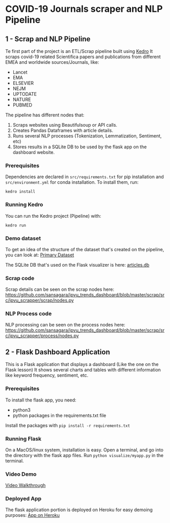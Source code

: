 # COVID-19 Journals scraper and NLP Pipeline

## 1 - Scrap and NLP Pipeline

Te first part of the project is an ETL/Scrap pipeline built using [Kedro](https://github.com/quantumblacklabs/kedro)
It scraps covid-19 related Scientifica papers and publications from different EMEA and worldwide sources/Journals, like:

- Lancet
- EMA
- ELSEVIER
- NEJM
- UPTODATE
- NATURE
- PUBMED

The pipeline has different nodes that:
1. Scraps websites using Beautifulsoup or API calls.
2. Creates Pandas Dataframes with article details.
3. Runs several NLP processes (Tokenization, Lemmatization, Sentiment, etc) 
4. Stores results in a SQLite DB to be used by the flask app on the dashboard website.

### Prerequisites
Dependencies are declared in `src/requirements.txt` for pip installation and `src/environment.yml` for conda installation.
To install them, run:
```
kedro install
```

### Running Kedro
You can run the Kedro project (Pipeline) with:
```
kedro run
```

### Demo dataset
To get an idea of the structure of the dataset that's created on the pipeline, you can look at:
[Primary Dataset](https://raw.githubusercontent.com/sansagara/ipvu_trends_dashboard/master/scrap/data/03_primary/articles/prm_articles.csv/2020-05-25T18.37.51.354Z/prm_articles.csv)

The SQLite DB that's used on the Flask visualizer is here:
[articles.db](https://github.com/sansagara/ipvu_trends_dashboard/blob/master/scrap/data/db/articles.db)

### Scrap code
Scrap details can be seen on the scrap nodes here:
https://github.com/sansagara/ipvu_trends_dashboard/blob/master/scrap/src/ipvu_scrapper/scrap/nodes.py

### NLP Process code
NLP processing can be seen on the process nodes here:
https://github.com/sansagara/ipvu_trends_dashboard/blob/master/scrap/src/ipvu_scrapper/process/nodes.py


## 2 - Flask Dashboard Application
This is a Flask application that displays a dashboard (Like the one on the Flask lesson)
It shows several charts and tables with different information like keyword frequency, sentiment, etc.

### Prerequisites
To install the flask app, you need:

- python3
- python packages in the requirements.txt file

Install the packages with
 `pip install -r requirements.txt`

### Running Flask
On a MacOS/linux system, installation is easy. 
Open a terminal, and go into the directory with the flask app files. 
Run `python visualize/myapp.py` in the terminal.

### Video Demo
[Video Walkthrough](https://youtu.be/VzAYcjGuKsE)

### Deployed App
The flask application portion is deployed on Heroku for easy demoing purposes:
[App on Heroku](https://ipvu-dashboard.herokuapp.com/)